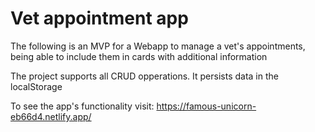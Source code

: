 # Vet appointment app

The following is an MVP for a Webapp to manage a vet's appointments, being able to include them in cards with additional information

The project supports all CRUD opperations. It persists data in the localStorage

To see the app's functionality visit: https://famous-unicorn-eb66d4.netlify.app/

